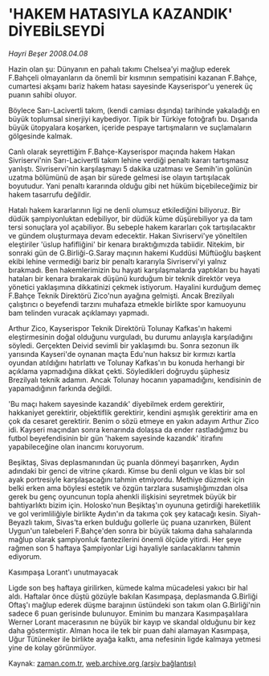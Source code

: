 # 'HAKEM HATASIYLA KAZANDIK' DİYEBİLSEYDİ

*Hayri Beşer 2008.04.08*

<tr><td class="metin" colspan="2" style="padding-top: 20px; padding-left: 5px; padding-right: 10px;">Hazin olan şu: Dünyanın en pahalı takımı Chelsea'yi mağlup ederek F.Bahçeli olmayanların da önemli bir kısmının sempatisini kazanan F.Bahçe, cumartesi akşamı bariz hakem hatası sayesinde Kayserispor'u yenerek üç puanın sahibi oluyor.</td></tr><tr><td class="metin" colspan="2" style="padding-top: 20px; padding-left: 5px; padding-right: 10px;"><p> Böylece Sarı-Lacivertli takım, (kendi camiası dışında) tarihinde yakaladığı en büyük toplumsal sinerjiyi kaybediyor. Tipik bir Türkiye fotoğrafı bu. Dışarıda büyük ütopyalara koşarken, içeride pespaye tartışmaların ve suçlamaların gölgesinde kalmak. 
<p>Canlı olarak seyrettiğim F.Bahçe-Kayserispor maçında hakem Hakan Sivriservi'nin Sarı-Lacivertli takım lehine verdiği penaltı kararı tartışmasız yanlıştı. Sivriservi'nin karşılaşmayı 5 dakika uzatması ve Semih'in golünün uzatma bölümünü de aşan bir sürede gelmesi ise olayın tartışılacak boyutudur. Yani penaltı kararında olduğu gibi net hüküm biçebileceğimiz bir hakem tasarrufu değildir. 
<p>Hatalı hakem kararlarının ligi ne denli olumsuz etkilediğini biliyoruz. Bir düdük şampiyonluktan edebiliyor, bir düdük küme düşürebiliyor ya da tam tersi sonuçlara yol açabiliyor. Bu sebeple hakem kararları çok tartışılacaktır ve gündem oluşturmaya devam edecektir. Hakan Sivriservi'ye yöneltilen eleştiriler 'üslup hafifliğini' bir kenara bıraktığımızda tabiidir. Nitekim, bir sonraki gün de G.Birliği-G.Saray maçının hakemi Kuddüsi Müftüoğlu başkent ekibi lehine vermediği bariz bir penaltı kararıyla Sivriservi'yi yalnız bırakmadı. Ben hakemlerimizin bu hayati karşılaşmalarda yaptıkları bu hayati hataları bir kenara bırakarak düşünü kurduğum bir teknik direktör veya yönetici yaklaşımına dikkatinizi çekmek istiyorum. Hayalini kurduğum demeç F.Bahçe Teknik Direktörü Zico'nun ayağına gelmişti. Ancak Brezilyalı çalıştırıcı o beyefendi tarzını muhafaza etmekle birlikte spor kamuoyunu bam telinden vuracak açıklamayı yapmadı. 
<p>Arthur Zico, Kayserispor Teknik Direktörü Tolunay Kafkas'ın hakemi eleştirmesinin doğal olduğunu vurguladı, bu durumu anlayışla karşıladığını söyledi. Gerçekten Deivid sevimli bir yaklaşımdı bu. Sonra sezonun ilk yarısında Kayseri'de oynanan maçta Edu'nun haksız bir kırmızı kartla oyundan atıldığını hatırlattı ve Tolunay Kafkas'ın bu konuda herhangi bir açıklama yapmadığına dikkat çekti. Söyledikleri doğruydu şüphesiz Brezilyalı teknik adamın. Ancak Tolunay hocanın yapamadığını, kendisinin de yapamadığının farkında değildi.
<p>'Bu maçı hakem sayesinde kazandık' diyebilmek erdem gerektirir, hakkaniyet gerektirir, objektiflik gerektirir, kendini aşmışlık gerektirir ama en çok da cesaret gerektirir. Benim o sözü etmeye en yakın adayım Arthur Zico idi. Kayseri maçından sonra kenarında dolaşsa da ender rastladığımız bu futbol beyefendisinin bir gün 'hakem sayesinde kazandık' itirafını yapabileceğine olan inancımı koruyorum.
<p>Beşiktaş, Sivas deplasmanından üç puanla dönmeyi başarırken, Aydın adındaki bir genci de vitrine çıkardı. Kimse bu denli olgun ve klas bir sol ayak portresiyle karşılaşacağını tahmin etmiyordu. Methiye düzmek için belki erken ama böylesi estetik ve özgün tarzlara susamışlığımızdan olsa gerek bu genç oyuncunun topla ahenkli ilişkisini seyretmek büyük bir bahtiyarlıktı bizim için. Holosko'nun Beşiktaş'ın oyununa getirdiği hareketlilik ve gol verimliliğiyle birlikte Aydın'ın da takıma çok şey katacağı kesin. Siyah-Beyazlı takım, Sivas'ta erken bulduğu gollerle üç puana uzanırken, Bülent Uygun'un talebeleri F.Bahçe'den sonra bir büyük takıma daha sahalarında mağlup olarak şampiyonluk fantezilerini önemli ölçüde yitirdi. Her şeye rağmen son 5 haftaya Şampiyonlar Ligi hayaliyle sarılacaklarını tahmin ediyorum.
<p>Kasımpaşa Lorant'ı unutmayacak
<p>Ligde son beş haftaya girilirken, kümede kalma mücadelesi yakıcı bir hal aldı. Haftalar önce düştü gözüyle bakılan Kasımpaşa, deplasmanda G.Birliği Oftaş'ı mağlup ederek düşme barajının üstündeki son takım olan G.Birliği'nin sadece 6 puan gerisinde bulunuyor. Eminim bu manzara Kasımpaşalılara Werner Lorant macerasının ne büyük bir kayıp ve skandal olduğunu bir kez daha göstermiştir. Alman hoca ile tek bir puan dahi alamayan Kasımpaşa, Uğur Tütüneker ile birlikte ayağa kalktı, ama nefesinin ligde kalmaya yetmesi yine de kolay görünmüyor.<br/></p></p></p></p></p></p></p></p></td></tr>

Kaynak: [zaman.com.tr](http://zaman.com.tr/yazar.do?yazino=674799), [web.archive.org (arşiv bağlantısı)](http://web.archive.org/web/20080503061854/http://www.zaman.com.tr:80/yazar.do?yazino=674799)

